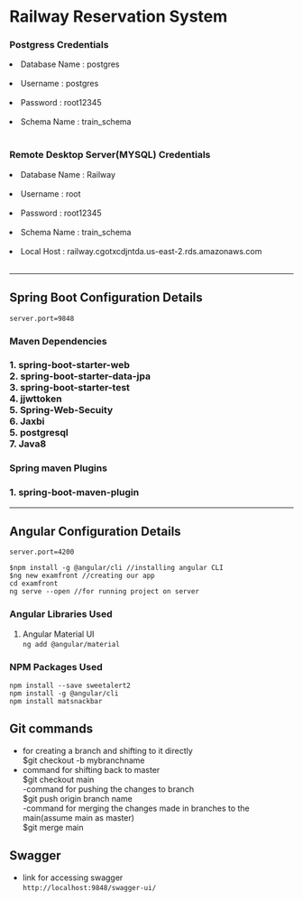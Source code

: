
# Railway Reservation System
  <h3>Postgress Credentials</h3>
  <li>Database Name : postgres</li><br>
  <li>Username : postgres</li><br>
  <li>Password : root12345</li><br>
  <li>Schema Name : train_schema</li><br>
  
   <h3>Remote Desktop Server(MYSQL) Credentials</h3>
  <li>Database Name : Railway</li><br>
  <li>Username : root</li><br>
  <li>Password : root12345</li><br>
  <li>Schema Name : train_schema</li><br>
  <li>Local Host : railway.cgotxcdjntda.us-east-2.rds.amazonaws.com</li><br>
<hr>

## Spring Boot Configuration Details
``server.port=9848``
<h3>Maven Dependencies<h3>
1. spring-boot-starter-web<br>
2. spring-boot-starter-data-jpa<br>
3. spring-boot-starter-test<br>
4. jjwttoken<br>
5. Spring-Web-Secuity<br>
6. Jaxbi<br>
5. postgresql<br>
7. Java8

<h3>Spring maven Plugins<h3>
1. spring-boot-maven-plugin


<hr>

## Angular Configuration Details
```server.port=4200```
```
$npm install -g @angular/cli //installing angular CLI
$ng new examfront //creating our app
cd examfront
ng serve --open //for running project on server
```
### Angular Libraries Used
1. Angular Material UI <br>
``` ng add @angular/material ```
### NPM Packages Used
``` npm install --save sweetalert2 ``` <br>
``` npm install -g @angular/cli  ``` <br>
``` npm install matsnackbar  ```

## Git commands
  - for creating a branch and shifting to it directly<br>
  $git checkout -b mybranchname<br>
  - command for shifting back to master<br>
  $git checkout main<br>
  -command for pushing the changes to branch<br>
   $git push origin branch name<br>
  -command for merging the changes made in branches to the main(assume main as master)<br>
  $git merge main<br>
  
  ## Swagger
  - link for accessing swagger<br>
  ``` http://localhost:9848/swagger-ui/ ```

